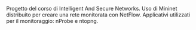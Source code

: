 Progetto del corso di Intelligent And Secure Networks. 
Uso di Mininet distribuito per creare una rete monitorata con NetFlow.
Applicativi utilizzati per il monitoraggio: nProbe e ntopng.
